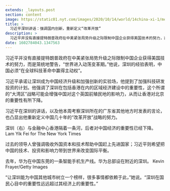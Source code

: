 ```yaml
--- 
extends: _layouts.post 
section: content 
image: https://static01.nyt.com/images/2020/10/14/world/14china-xi-1/merlin_178502769_e5b1b886-54a9-4f88-bec1-b8e9fd543c99-articleLarge.jpg 
title: > 
  习近平深圳讲话：强调国内创新，重新定义“改革开放” 
description: > 
  习近平并没有直接提特朗普政府在中美紧张局势升级之际限制中国企业获得美国技术的努力，而是笼统地警告，“世界进入动荡变革期。”他说，深圳的经验表明，中国必须“在全球科技革命中赢得主动权”。习近平承诺让深圳成为中国经济升级和加强创新的实验场，他提到了加强科技研发投资的计划。他强调了深圳在包括香港在内的区域经济建设中的重要性，这个所谓的“大湾区”战略可能会增强中国对这个英国前殖民地的影响力，从而让香港对北京的重要性有所下降。习近平在深圳的讲话，以及他本周考察深圳所在的广东省其他地方时发表的言论，也凸显出他重新定义中国几十年的“改革开放”战略的努力。深圳（右）与金融中心香港隔着一条河，后者对中国经济的重要性已经下降。 Lam Yik Fei for The New York Times过去的领导人曾强调吸收外国资本和技术帮助中国赶上先进国家；习近平则希望把中国的技术、投资和影响力带到世界来改变国际平衡。去年，华为在中国东莞的一条智能手机生产线。华为总部设在附近的深圳。 Kevin Frayer/Getty Images“让深圳能为中国其他城市树立一个榜样，很多事情都依赖于此，”她说。“深圳在国民心目中的重要性远远超过其经济上的重要性。” 
date: 1602784043.1347563 
--- 
```

习近平并没有直接提特朗普政府在中美紧张局势升级之际限制中国企业获得美国技术的努力，而是笼统地警告，“世界进入动荡变革期。”他说，深圳的经验表明，中国必须“在全球科技革命中赢得主动权”。

习近平承诺让深圳成为中国经济升级和加强创新的实验场，他提到了加强科技研发投资的计划。他强调了深圳在包括香港在内的区域经济建设中的重要性，这个所谓的“大湾区”战略可能会增强中国对这个英国前殖民地的影响力，从而让香港对北京的重要性有所下降。

习近平在深圳的讲话，以及他本周考察深圳所在的广东省其他地方时发表的言论，也凸显出他重新定义中国几十年的“改革开放”战略的努力。



深圳（右）与金融中心香港隔着一条河，后者对中国经济的重要性已经下降。 Lam Yik Fei for The New York Times

过去的领导人曾强调吸收外国资本和技术帮助中国赶上先进国家；习近平则希望把中国的技术、投资和影响力带到世界来改变国际平衡。



去年，华为在中国东莞的一条智能手机生产线。华为总部设在附近的深圳。 Kevin Frayer/Getty Images

“让深圳能为中国其他城市树立一个榜样，很多事情都依赖于此，”她说。“深圳在国民心目中的重要性远远超过其经济上的重要性。”

